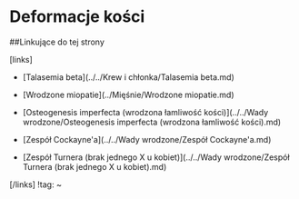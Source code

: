 # Deformacje kości





##Linkujące do tej strony

[links]

- [Talasemia beta](../../Krew i chłonka/Talasemia beta.md)

- [Wrodzone miopatie](../Mięśnie/Wrodzone miopatie.md)

- [Osteogenesis imperfecta (wrodzona łamliwość kości)](../../Wady wrodzone/Osteogenesis imperfecta (wrodzona łamliwość kości).md)

- [Zespół Cockayne'a](../../Wady wrodzone/Zespół Cockayne'a.md)

- [Zespół Turnera (brak jednego X u kobiet)](../../Wady wrodzone/Zespół Turnera (brak jednego X u kobiet).md)


[/links]
!tag:
~

